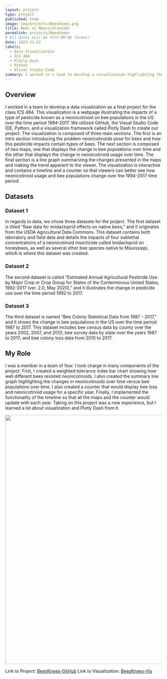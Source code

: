 ```yaml
---
layout: project
type: project
published: true
image: img/projects/BeesKnees.png
title: Bees vs Neonicotinoids
permalink: projects/BeesKnees
# All dates must be YYYY-MM-DD format!
date: 2022-11-22
labels:
  - Data Visualization
  - ICS 484
  - Plotly Dash
  - Python
  - Visual Studio Code
summary: I worked in a team to develop a visualization highlighting the relationship between neonicotinoid usage and bee colonies over time.
---
```

## Overview
I worked in a team to develop a data visualization as a final project for the class ICS 484. This visualization is a webpage illustrating the impacts of
a type of pesticide known as a neonicotinoid on bee populations in the US over the time period 1994-2017. We utilized GitHub, the Visual Studio Code IDE, Python,
and a visualization framework called Plotly Dash to create our project. The visualization is composed of three main sections. The first is an intro section
introducing the problem neonicotinoids pose for bees and how this pesticide impacts certain types of bees. The next section is composed of two maps, one
that displays the change in bee populations over time and the other that displays the change in neonicotinoid usage over time. The final section is a
line graph summarizing the changes presented in the maps and making the trend apparent to the viewer. The visualization is interactive and contains a
timeline and a counter so that viewers can better see how neonicotinoid usage and bee populations change over the 1994-2017 time period.

## Datasets

### Dataset 1
In regards to data, we chose three datasets for the project. The first dataset is titled “Raw
data for imidacloprid effects on native bees,” and it originates from the USDA Agricultural Data
Commons. This dataset contains both laboratory and field data and details the impacts of four
sublethal concentrations of a neonicotinoid insecticide called Imidacloprid on honeybees, as well
as several other bee species native to Mississippi, which is where this dataset was created.

### Dataset 2
The second dataset is called “Estimated Annual Agricultural Pesticide Use by Major
Crop or Crop Group for States of the Conterminous United States, 1992-2017 (ver. 2.0, May
2020),” and it illustrates the change in pesticide use over the time period 1992 to 2017.

### Dataset 3
The third dataset is named “Bee Colony Statistical Data from 1987 - 2017,” and it shows
the change in bee populations in the US over the time period 1987 to 2017. This dataset includes
bee census data by county over the years 2002, 2007, and 2012; bee survey data by state over the
years 1987 to 2017; and bee colony loss data from 2010 to 2017.

## My Role
I was a member in a team of four. I took charge in many components of the project. First, I created a weighted tolerance index bar chart showing how
well different bees resisted neonicotinoids. I also created the summary line graph highlighting the changes in neonicotinoids over time versus bee
populations over time. I also created a counter that would display bee loss and neonicotinoid usage for a specific year. Finally, I implemented the
functionality of the timeline so that all the maps and the counter would update with each year. Taking on this project was a new experience, but I learned
a lot about visualization and Plotly Dash from it.

<img class="ui image" src="../img/BeesKnees-Snapshot.jpg" height="800" width="600">

Link to Project: [BeesKnees-GitHub](https://github.com/TheBeesKnees-ICS-484/dashCode)
Link to Visualization: [BeesKnees-Vis](http://hbzxc.pythonanywhere.com/)
